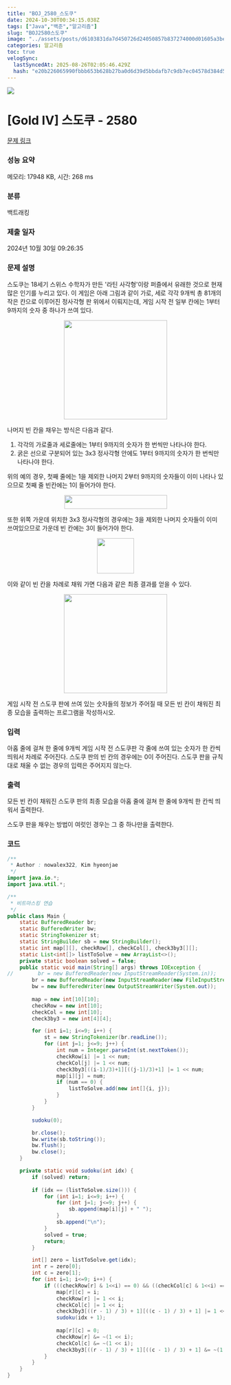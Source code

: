 ```yaml
---
title: "BOJ_2580_스도쿠"
date: 2024-10-30T00:34:15.038Z
tags: ["Java","백준","알고리즘"]
slug: "BOJ2580스도쿠"
image: "../assets/posts/d6103831da7d450726d24050857b837274000d01605a3be5832e83be10829439.png"
categories: 알고리즘
toc: true
velogSync:
  lastSyncedAt: 2025-08-26T02:05:46.429Z
  hash: "e20b226065990fbbb653b628b27ba0d6d39d5bbdafb7c9db7ec04578d384d5df"
---
```


![](/assets/posts/d6103831da7d450726d24050857b837274000d01605a3be5832e83be10829439.png)

# [Gold IV] 스도쿠 - 2580 

[문제 링크](https://www.acmicpc.net/problem/2580) 

### 성능 요약

메모리: 17948 KB, 시간: 268 ms

### 분류

백트래킹

### 제출 일자

2024년 10월 30일 09:26:35

### 문제 설명

<p>스도쿠는 18세기 스위스 수학자가 만든 '라틴 사각형'이랑 퍼즐에서 유래한 것으로 현재 많은 인기를 누리고 있다. 이 게임은 아래 그림과 같이 가로, 세로 각각 9개씩 총 81개의 작은 칸으로 이루어진 정사각형 판 위에서 이뤄지는데, 게임 시작 전 일부 칸에는 1부터 9까지의 숫자 중 하나가 쓰여 있다.</p>

<p style="text-align: center;"><img alt="" src="https://upload.acmicpc.net/508363ac-0289-4a92-a639-427b10d66633/-/preview/" style="width: 240px; height: 230px;"></p>

<p>나머지 빈 칸을 채우는 방식은 다음과 같다.</p>

<ol>
	<li>각각의 가로줄과 세로줄에는 1부터 9까지의 숫자가 한 번씩만 나타나야 한다.</li>
	<li>굵은 선으로 구분되어 있는 3x3 정사각형 안에도 1부터 9까지의 숫자가 한 번씩만 나타나야 한다.</li>
</ol>

<p>위의 예의 경우, 첫째 줄에는 1을 제외한 나머지 2부터 9까지의 숫자들이 이미 나타나 있으므로 첫째 줄 빈칸에는 1이 들어가야 한다.</p>

<p style="text-align: center;"><img alt="" src="https://upload.acmicpc.net/38e505c6-0452-4a56-b01c-760c85c6909b/-/preview/" style="width: 239px; height: 32px;"></p>

<p>또한 위쪽 가운데 위치한 3x3 정사각형의 경우에는 3을 제외한 나머지 숫자들이 이미 쓰여있으므로 가운데 빈 칸에는 3이 들어가야 한다.</p>

<p style="text-align: center;"><img alt="" src="https://upload.acmicpc.net/89873d9d-56ae-44f7-adb2-bd5d7e243016/-/preview/" style="width: 86px; height: 82px;"></p>

<p>이와 같이 빈 칸을 차례로 채워 가면 다음과 같은 최종 결과를 얻을 수 있다.</p>

<p style="text-align: center;"><img alt="" src="https://upload.acmicpc.net/fe68d938-770d-46ea-af71-a81076bc3963/-/preview/" style="width: 240px; height: 230px;"></p>

<p>게임 시작 전 스도쿠 판에 쓰여 있는 숫자들의 정보가 주어질 때 모든 빈 칸이 채워진 최종 모습을 출력하는 프로그램을 작성하시오.</p>

### 입력 

 <p>아홉 줄에 걸쳐 한 줄에 9개씩 게임 시작 전 스도쿠판 각 줄에 쓰여 있는 숫자가 한 칸씩 띄워서 차례로 주어진다. 스도쿠 판의 빈 칸의 경우에는 0이 주어진다. 스도쿠 판을 규칙대로 채울 수 없는 경우의 입력은 주어지지 않는다.</p>

### 출력 

 <p>모든 빈 칸이 채워진 스도쿠 판의 최종 모습을 아홉 줄에 걸쳐 한 줄에 9개씩 한 칸씩 띄워서 출력한다.</p>

<p>스도쿠 판을 채우는 방법이 여럿인 경우는 그 중 하나만을 출력한다.</p>


### 코드
```java
/**
 * Author : nowalex322, Kim hyeonjae
 */
import java.io.*;
import java.util.*;

/**
 * 비트마스킹 연습
 */
public class Main {
	static BufferedReader br;
	static BufferedWriter bw;
    static StringTokenizer st;
	static StringBuilder sb = new StringBuilder();
	static int map[][], checkRow[], checkCol[], check3by3[][];
    static List<int[]> listToSolve = new ArrayList<>();
    private static boolean solved = false;
    public static void main(String[] args) throws IOException {
//        br = new BufferedReader(new InputStreamReader(System.in));
        br = new BufferedReader(new InputStreamReader(new FileInputStream("input.txt")));
        bw = new BufferedWriter(new OutputStreamWriter(System.out));
        
        map = new int[10][10];
        checkRow = new int[10];
        checkCol = new int[10];
        check3by3 = new int[4][4];

        for (int i=1; i<=9; i++) {
            st = new StringTokenizer(br.readLine());
            for (int j=1; j<=9; j++) {
                int num = Integer.parseInt(st.nextToken());
                checkRow[i] |= 1 << num;
                checkCol[j] |= 1 << num;
                check3by3[((i-1)/3)+1][((j-1)/3)+1] |= 1 << num;
                map[i][j] = num;
                if (num == 0) {
                	listToSolve.add(new int[]{i, j});
                }
            }
        }

        sudoku(0);

        br.close();
        bw.write(sb.toString());
        bw.flush();
        bw.close();
    }

    private static void sudoku(int idx) {
        if (solved) return;
        
        if (idx == (listToSolve.size())) {
            for (int i=1; i<=9; i++) {
                for (int j=1; j<=9; j++) {
                    sb.append(map[i][j] + " ");
                }
                sb.append("\n");
            }
            solved = true;
            return;
        }

        int[] zero = listToSolve.get(idx);
        int r = zero[0];
        int c = zero[1];
        for (int i=1; i<=9; i++) {
            if (((checkRow[r] & 1<<i) == 0) && ((checkCol[c] & 1<<i) == 0) && ((check3by3[((r-1)/3)+1][((c-1)/3)+1] & 1<<i) == 0)) {
                map[r][c] = i;
                checkRow[r] |= 1 << i;
                checkCol[c] |= 1 << i;
                check3by3[((r - 1) / 3) + 1][((c - 1) / 3) + 1] |= 1 << i;
                sudoku(idx + 1);
                
                map[r][c] = 0;
                checkRow[r] &= ~(1 << i);
                checkCol[c] &= ~(1 << i);
                check3by3[((r - 1) / 3) + 1][((c - 1) / 3) + 1] &= ~(1 << i);
            }
        }
    }
}
```